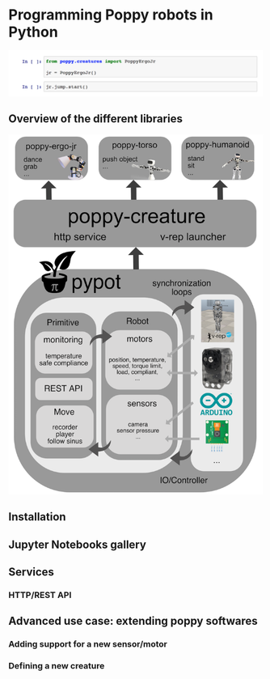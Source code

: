 # Programming Poppy robots in Python

![Programming in Python banner](../img/python/banner.png)


## Overview of the different libraries

![Poppy softwares architecture](../img/python/architecture.png)

## Installation

## Jupyter Notebooks gallery

## Services
### HTTP/REST API

## Advanced use case: extending poppy softwares
### Adding support for a new sensor/motor
### Defining a new creature

<!-- ## pypot library? (appendix ?) -->
